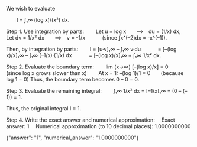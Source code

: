 We wish to evaluate

  I = ∫₁∞ (log x)/(x²) dx.

Step 1. Use integration by parts:
  Let u = log x  ⟹ du = (1/x) dx,
  Let dv = 1/x² dx  ⟹ v = -1/x    (since ∫x^(–2)dx = -x^(–1)).

Then, by integration by parts:
  I = [u·v]₁∞ – ∫₁∞ v·du
   = [–(log x)/x]₁∞ – ∫₁∞ (–1/x)·(1/x) dx
   = [–(log x)/x]₁∞ + ∫₁∞ 1/x² dx.

Step 2. Evaluate the boundary term:
  lim (x→∞) [–(log x)/x] = 0  (since log x grows slower than x)
  At x = 1: –(log 1)/1 = 0  (because log 1 = 0)
Thus, the boundary term becomes 0 – 0 = 0.

Step 3. Evaluate the remaining integral:
  ∫₁∞ 1/x² dx = [–1/x]₁∞ = (0 – (–1)) = 1.

Thus, the original integral I = 1.

Step 4. Write the exact answer and numerical approximation:
 Exact answer: 1
 Numerical approximation (to 10 decimal places): 1.0000000000

{"answer": "1", "numerical_answer": "1.0000000000"}